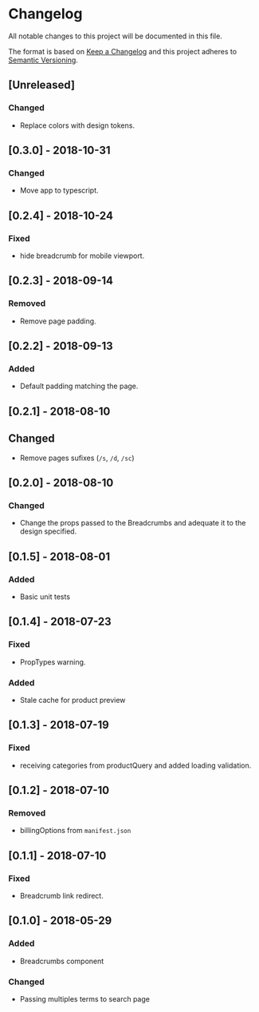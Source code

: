 # Changelog

All notable changes to this project will be documented in this file.

The format is based on [Keep a Changelog](http://keepachangelog.com/en/1.0.0/)
and this project adheres to [Semantic Versioning](http://semver.org/spec/v2.0.0.html).

## [Unreleased]
### Changed
- Replace colors with design tokens.

## [0.3.0] - 2018-10-31
### Changed
- Move app to typescript.

## [0.2.4] - 2018-10-24
### Fixed
- hide breadcrumb for mobile viewport.

## [0.2.3] - 2018-09-14
### Removed
- Remove page padding.

## [0.2.2] - 2018-09-13
### Added
- Default padding matching the page.

## [0.2.1] - 2018-08-10
## Changed
- Remove pages sufixes (`/s`, `/d`, `/sc`)

## [0.2.0] - 2018-08-10
### Changed
- Change the props passed to the Breadcrumbs and adequate it to the design specified.

## [0.1.5] - 2018-08-01
### Added
- Basic unit tests

## [0.1.4] - 2018-07-23
### Fixed
- PropTypes warning.

### Added
- Stale cache for product preview

## [0.1.3] - 2018-07-19
### Fixed
- receiving categories from productQuery and added loading validation.

## [0.1.2] - 2018-07-10
### Removed
- billingOptions from `manifest.json`

## [0.1.1] - 2018-07-10
### Fixed
- Breadcrumb link redirect.

## [0.1.0] - 2018-05-29
### Added
- Breadcrumbs component

### Changed
- Passing multiples terms to search page
